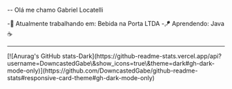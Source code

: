 -- Olá me chamo Gabriel Locatelli

-💼 Atualmente trabalhando em: Bebida na Porta LTDA
-🪁 Aprendendo: Java☕
<hr>
[![Anurag's GitHub stats-Dark](https://github-readme-stats.vercel.app/api?username=DowncastedGabe\&show_icons=true\&theme=dark#gh-dark-mode-only)](https://github.com/DowncastedGabe/github-readme-stats#responsive-card-theme#gh-dark-mode-only)
